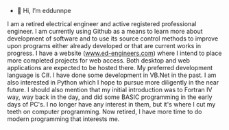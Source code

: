 - 👋 Hi, I’m eddunnpe

<!---
eddunnpe/eddunnpe is a ✨ special ✨ repository because its `README.md` (this file) appears on your GitHub profile.
You can click the Preview link to take a look at your changes.
--->

I am a retired electrical engineer and active registered professional engineer. I am currently using Github as a means to learn more about development of software and to use its source control methods to improve upon programs either already developed or that are current works in progress.
I have a website (www.ed-engineers.com) where I intend to place more completed projects for web access. Both desktop and web applications are expected to be hosted there.
My preferred development language is C#.  I have done some development in VB.Net in the past.  I am also interested in Python which I hope to pursue more diligently in the near future.  I should also mention that my initial introduction was to Fortran IV way, way back in the day, and did some BASIC programming in the early days of PC's.  I no longer have any interest in them, but it's where I cut my teeth on computer programming.  Now retired, I have more time to do modern programming that interests me.
